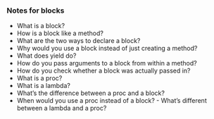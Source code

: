 ### Notes for blocks
- What is a block?
- How is a block like a method?
- What are the two ways to declare a block?
- Why would you use a block instead of just creating a method?
- What does yield do?
- How do you pass arguments to a block from within a method?
- How do you check whether a block was actually passed in?
- What is a proc?
- What is a lambda?
- What’s the difference between a proc and a block?
- When would you use a proc instead of a block? - What’s different between a lambda and a proc?
